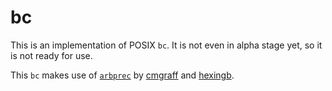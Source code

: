 # bc

This is an implementation of POSIX `bc`. It is not even in alpha stage yet, so
it is not ready for use.

This `bc` makes use of [`arbprec`](https://github.com/cmgraff/arbsh) by
[cmgraff](https://github.com/cmgraff) and [hexingb](https://github.com/hexingb).
